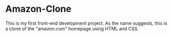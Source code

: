# Amazon-Clone
This is my first front-end development project. As the name suggests, this is a clone of the "amazon.com" homepage using HTML and CSS.
